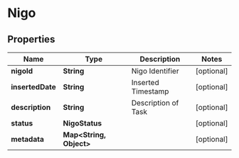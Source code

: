 

# Nigo


## Properties

| Name | Type | Description | Notes |
|------------ | ------------- | ------------- | -------------|
|**nigoId** | **String** | Nigo Identifier |  [optional] |
|**insertedDate** | **String** | Inserted Timestamp |  [optional] |
|**description** | **String** | Description of Task |  [optional] |
|**status** | **NigoStatus** |  |  [optional] |
|**metadata** | **Map&lt;String, Object&gt;** |  |  [optional] |



